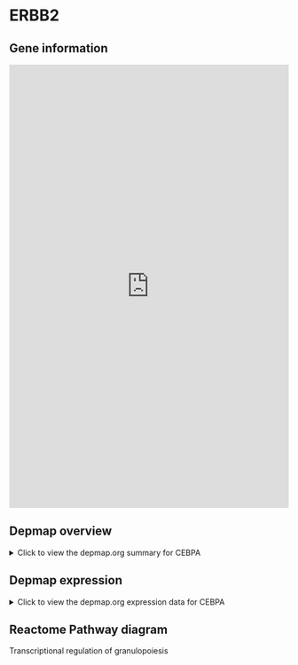 <h1>ERBB2</h1>

<h2>Gene information</h2>
<iframe src="https://depmap.org/portal/gene/CEBPA?tab=about" style="border:none;width:100%;height:800px"></iframe>

<h2>Depmap overview</h2>
<details>
  <summary>Click to view the depmap.org summary for CEBPA</summary>
  <iframe src="https://depmap.org/portal/gene/CEBPA?tab=overview" style="border:none;width:100%;height:800px"></iframe>
</details>

<h2>Depmap expression</h2>
<details>
  <summary>Click to view the depmap.org expression data for CEBPA</summary>
  <iframe src="https://depmap.org/portal/gene/CEBPA?tab=characterization" style="border:none;width:100%;height:800px"></iframe>
</details>



<h2>Reactome Pathway diagram</h2>
Transcriptional regulation of granulopoiesis
<div id="diagramHolder"></div>

<script>
    //Creating the Reactome Diagram widget
    //Take into account a proxy needs to be set up in your server side pointing to www.reactome.org
    function onReactomeDiagramReady(){  //This function is automatically called when the widget code is ready to be used
        var diagram = Reactome.Diagram.create({
            "placeHolder" : "diagramHolder",
            "width" : 900,
            "height" : 500
        });

        //Initialising it to the "Hemostasis" pathway
        diagram.loadDiagram("R-HSA-9616222");

        //Adding different listeners

        diagram.onDiagramLoaded(function (loaded) {
            console.info("Loaded ", loaded);
            diagram.flagItems("BAD");
	    diagram.flagItems("Q92934");
            if (loaded == "R-HSA-9616222") diagram.selectItem("R-HSA-9616222");
        });

     }
</script>



